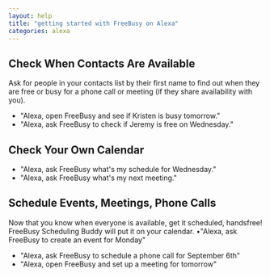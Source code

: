 ```yaml
---
layout: help
title: "getting started with FreeBusy on Alexa"
categories: alexa
---
```


## Check When Contacts Are Available 

Ask for people in your contacts list by their first name to find out when they are free or busy for a phone call or meeting   (if they share availability with you). 


 - "Alexa, open FreeBusy and see if Kristen is busy tomorrow." 
 - "Alexa, ask FreeBusy to check if Jeremy is free on Wednesday." 


## Check Your Own Calendar 
 
 - "Alexa, ask FreeBusy what's my schedule for Wednesday."  
 - "Alexa, ask FreeBusy what's my next meeting."

 
## Schedule Events, Meetings, Phone Calls 

Now that you know when everyone is available, get it scheduled, handsfree! FreeBusy Scheduling Buddy will put it on your calendar. •"Alexa, ask FreeBusy to create an event for Monday" 

 - "Alexa, ask FreeBusy to schedule a phone call for September 6th" 
 - "Alexa, open FreeBusy and set up a meeting for tomorrow"
